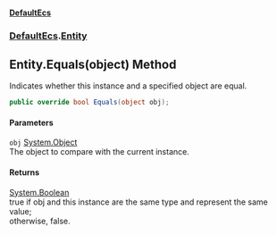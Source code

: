 #### [DefaultEcs](./index.md 'index')
### [DefaultEcs](./DefaultEcs.md 'DefaultEcs').[Entity](./DefaultEcs-Entity.md 'DefaultEcs.Entity')
## Entity.Equals(object) Method
Indicates whether this instance and a specified object are equal.  
```C#
public override bool Equals(object obj);
```
#### Parameters
<a name='DefaultEcs-Entity-Equals(object)-obj'></a>
`obj` [System.Object](https://docs.microsoft.com/en-us/dotnet/api/System.Object 'System.Object')  
The object to compare with the current instance.  
  
#### Returns
[System.Boolean](https://docs.microsoft.com/en-us/dotnet/api/System.Boolean 'System.Boolean')  
true if obj and this instance are the same type and represent the same value;  
otherwise, false.  
